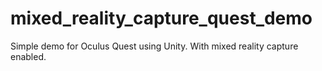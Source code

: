 # mixed_reality_capture_quest_demo

Simple demo for Oculus Quest using Unity. With mixed reality capture enabled. 
